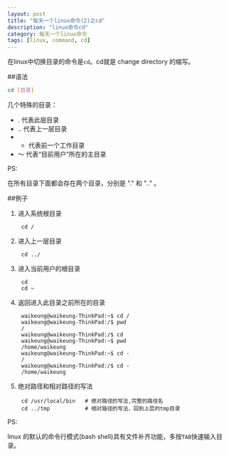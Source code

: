 ```yaml
---
layout: post
title: "每天一个linux命令(2)之cd"
description: "linux命令cd"
category: 每天一个linux命令
tags: [linux, command, cd]
---
```


在linux中切换目录的命令是`cd`。cd就是 change directory 的缩写。

##语法
```sh
cd [目录]
```

几个特殊的目录：
- . 代表此层目录
- .. 代表上一层目录
- - 代表前一个工作目录
- ～ 代表“目前用户”所在的主目录

PS:

在所有目录下面都会存在两个目录，分别是 "." 和 ".." 。

##例子
1. 进入系统根目录

        cd /

2. 进入上一层目录

        cd ../

3. 进入当前用户的根目录

        cd 
        cd ~

4. 返回进入此目录之前所在的目录

        waikeung@waikeung-ThinkPad:~$ cd /
        waikeung@waikeung-ThinkPad:/$ pwd
        /
        waikeung@waikeung-ThinkPad:/$ cd 
        waikeung@waikeung-ThinkPad:~$ pwd
        /home/waikeung
        waikeung@waikeung-ThinkPad:~$ cd -
        /
        waikeung@waikeung-ThinkPad:/$ cd -
        /home/waikeung

5. 绝对路径和相对路径的写法

        cd /usr/local/bin   # 绝对路径的写法,完整的路径名
        cd ../tmp           # 相对路径的写法，回到上层的tmp目录

PS:

linux 的默认的命令行模式(bash shell)具有文件补齐功能，多按`TAB`快速输入目录。
